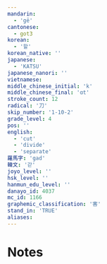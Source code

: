```yaml
---
mandarin:
  - 'gē'
cantonese:
  - got3
korean:
  - '할'
korean_native: ''
japanese:
  - 'KATSU'
japanese_nanori: ''
vietnamese:
middle_chinese_initial: 'k'
middle_chinese_final: 'ɑt'
stroke_count: 12
radical: '刀'
skip_number: '1-10-2'
grade_level: 4
pos: ''
english:
  - 'cut'
  - 'divide'
  - 'separate'
羅馬字: 'gad'
韓文: '갇'
joyo_level: ''
hsk_level: ''
hanmun_edu_level: ''
danayo_id: 4037
mc_id: 1166
graphemic_classification: '害'
stand_in: 'TRUE'
aliases:
---
```


# Notes
